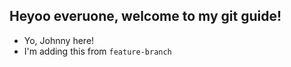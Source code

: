 ## Heyoo everuone, welcome to my git guide!

- Yo, Johnny here!
- I'm adding this from `feature-branch`